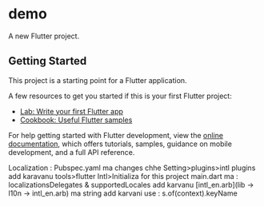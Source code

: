 # demo

A new Flutter project.

## Getting Started

This project is a starting point for a Flutter application.

A few resources to get you started if this is your first Flutter project:

- [Lab: Write your first Flutter app](https://docs.flutter.dev/get-started/codelab)
- [Cookbook: Useful Flutter samples](https://docs.flutter.dev/cookbook)

For help getting started with Flutter development, view the
[online documentation](https://docs.flutter.dev/), which offers tutorials,
samples, guidance on mobile development, and a full API reference.


Localization : 
Pubspec.yaml ma changes chhe
Setting>plugins>intl plugins add karavanu
tools>flutter Intl>Initializa for this project
main.dart ma : localizationsDelegates & supportedLocales add karvanu
[intl_en.arb](lib -> l10n -> intl_en.arb) ma string add karvani
use : s.of(context).keyName